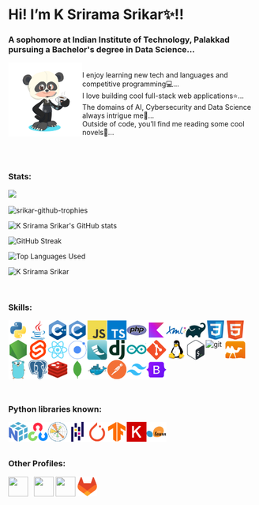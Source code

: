 # Hi! I’m K Srirama Srikar✨!!
<h3> A sophomore at Indian Institute of Technology, Palakkad pursuing a Bachelor's degree in Data Science...</h3>
<div><p> <img width="150" align='left' src="Octocat/octocat-newbetter.png"></p>
<br>
I enjoy learning new tech and languages and competitive programming💻...<br>
I love building cool full-stack web applications⭐...<br>
The domains of AI, Cybersecurity and Data Science always intrigue me🎯...<br>
Outside of code, you’ll find me reading some cool novels📄...<br></div>


<br><br>

### Stats:

![](https://komarev.com/ghpvc/?username=k-srirama-srikar&color=blueviolet&style=plastic&label=PROFILE+VIEWS)
<br>

<!---<p align="left>

![github-stats](https://stats.dooboo.io/api/github-stats?login=k-srirama-srikar)

    
</p>--->

<p align="left"> <img src="https://github-profile-trophy.vercel.app/?username=k-srirama-srikar&theme=darkhub&margin-w=6&title=-Issues,-Reviews" alt="srikar-github-trophies" /></p>


<p align="left">
    <img src="https://github-readme-stats.vercel.app/api?username=k-srirama-srikar&show_icons=true&theme=vision-friendly-dark&border_radius=30" alt="K Srirama Srikar's GitHub stats" />
</p>

<p align="left">
    <img src="https://github-readme-streak-stats.herokuapp.com?user=k-srirama-srikar&theme=highcontrast&border_radius=30" alt="GitHub Streak" />
</p>



<!--- <p align="left"> 
<a href="https://leetcode.com/k_srirama_srikar/"><img width="48%" src="https://leetcode.card.workers.dev/k_srirama_srikar?theme=dark&font=baloo&extension=null&border=2&border_radius=8"></a>
</p> --->


<p align="left">
    <img src="https://github-readme-stats.vercel.app/api/top-langs/?username=k-srirama-srikar&size_weight=0.5&count_weight=0.5&theme=vision-friendly-dark&langs_count=12&layout=donut-vertical&border_radius=30&hide=G-code,Gnuplot" alt="Top Languages Used" />
</p>

<p align="left">
<img src="https://github-profile-summary-cards.vercel.app/api/cards/profile-details?username=k-srirama-srikar&theme=nord_dark&borderradius=30" alt="K Srirama Srikar" />
</p>



<br>


### Skills:
<div>
    <a href="https://www.python.org/" target="_blank" rel="noreferrer"><img align="left" alt="python" width="40px" height="40px" src="https://raw.githubusercontent.com/devicons/devicon/6910f0503efdd315c8f9b858234310c06e04d9c0/icons/python/python-original.svg" /></a>
    <a href="https://www.java.com/en/" target="_blank" rel="noreferrer"><img align="left" alt="java" width="40px"  height="40px" src="https://github.com/devicons/devicon/blob/master/icons/java/java-original.svg" /></a>
    <a href="https://gcc.gnu.org/" target="_blank" rel="noreferrer"><img align="left" alt="cpp" width="40px" height="40px"  src="https://github.com/devicons/devicon/blob/master/icons/cplusplus/cplusplus-original.svg" /></a>
    <a href="https://gcc.gnu.org/" target="_blank" rel="noreferrer"><img align="left" alt="c" width="40px" src="https://github.com/devicons/devicon/blob/master/icons/c/c-original.svg" /></a><a href="https://developer.mozilla.org/en-US/docs/Web/JavaScript" target="_blank" rel="noreferrer"><img align="left" alt="js" width="40px" height="40px"  src="https://github.com/devicons/devicon/blob/master/icons/javascript/javascript-original.svg" /></a>
    <a href="https://www.typescriptlang.org/" target="_blank" rel="noreferrer"><img align="left" alt="ts" width="40px" height="40px"  src="https://github.com/devicons/devicon/blob/master/icons/typescript/typescript-original.svg" /></a>
    <a href="https://php.net" target="_blank" rel="noreferrer"><img align="left" alt="php" width="40px" height="40px"  src="https://github.com/devicons/devicon/blob/master/icons/php/php-original.svg" /></a>
    <a href="https://kotlinlang.org/" target="_blank" rel="noreferrer"><img align="left" alt="kotlin" width="40px" height="40px"  src="https://github.com/devicons/devicon/blob/master/icons/kotlin/kotlin-original.svg" /></a>
    <a href="https://developer.mozilla.org/en-US/docs/Web/XML" target="_blank" rel="noreferrer"><img align="left" alt="xml" width="40px"  height="40px" src="https://github.com/devicons/devicon/blob/master/icons/xml/xml-original.svg" /></a>
    <a href="https://gradle.org/" target="_blank" rel="noreferrer"><img align="left" alt="gradle" width="40px" height="40px"  src="https://github.com/devicons/devicon/blob/master/icons/gradle/gradle-original.svg" /></a>
    <a href="https://developer.mozilla.org/en-US/docs/Web/CSS" target="_blank" rel="noreferrer"><img align="left" alt="css" width="40px"  height="40px" src="https://github.com/devicons/devicon/blob/master/icons/css3/css3-original.svg" /></a>
    <a href="https://developer.mozilla.org/en-US/docs/Web/HTML" target="_blank" rel="noreferrer"><img align="left" alt="html" width="40px"  height="40px" src="https://github.com/devicons/devicon/blob/master/icons/html5/html5-original.svg" /></a>
    <a href="https://nodejs.org/en" target="_blank" rel="noreferrer"><img align="left" alt="nodejs" width="40px"  height="40px" src="https://github.com/devicons/devicon/blob/master/icons/nodejs/nodejs-original.svg" /></a>
    <a href="https://svelte.dev/" target="_blank" rel="noreferrer"><img align="left" alt="svelte" width="40px" src="https://github.com/devicons/devicon/blob/master/icons/svelte/svelte-original.svg" /></a>
    <a href="https://react.dev/" target="_blank" rel="noreferrer"><img align="left" alt="ionic" width="40px"  height="40px" src="https://github.com/devicons/devicon/blob/master/icons/react/react-original.svg" /></a>
    <a href="https://ionicframework.com/" target="_blank" rel="noreferrer"><img align="left" alt="ionic" width="40px"  height="40px" src="https://github.com/devicons/devicon/blob/master/icons/ionic/ionic-original.svg" /></a>
    <a href="https://flask.palletsprojects.com/en/3.0.x/" target="_blank" rel="noreferrer"><img align="left" alt="flask" width="40px" height="40px"  src="flask.png" /></a>
    <a href="https://www.djangoproject.com/" target="_blank" rel="noreferrer"><img align="left" alt="django" width="40px" height="40px"  src="https://github.com/devicons/devicon/blob/master/icons/django/django-plain.svg" /></a>
    <a href="https://www.arduino.cc/" target="_blank" rel="noreferrer"><img align="left" alt="arduino" width="40px"  height="40px" src="https://github.com/devicons/devicon/blob/master/icons/arduino/arduino-original.svg" /></a>
    <a href="https://git-scm.com/" target="_blank" rel="noreferrer"><img align="left" alt="git" width="40px" height="40px"  src="https://github.com/devicons/devicon/blob/master/icons/git/git-original.svg" /></a>
    <a href="https://www.linux.org/" target="_blank" rel="noreferrer"><img align="left" alt="git" width="40px" height="40px"  src="https://github.com/devicons/devicon/blob/master/icons/linux/linux-original.svg" /></a>
    <a href="https://www.gnu.org/software/bash/" target="_blank" rel="noreferrer"><img align="left" alt="git" width="40px" height="40px"  src="https://github.com/devicons/devicon/blob/master/icons/bash/bash-original.svg" /></a>
    <a href="https://www.rust-lang.org/" target="_blank" rel="noreferrer"><img align="left" alt="git" width="40px" height="40px"  src="https://www.rust-lang.org/logos/rust-logo-512x512.png" /></a>
    <a href="https://ocaml.org/" target="_blank" rel="noreferrer"><img align="left" alt="git" width="40px" height="40px"  src="https://github.com/devicons/devicon/blob/master/icons/ocaml/ocaml-original.svg" /></a>
    <a href="https://go.dev/" target="_blank" rel="noreferrer"><img align="left" alt="go" width="40px" height="40px"  src="https://github.com/devicons/devicon/blob/master/icons/go/go-original.svg" /></a>
    <a href="https://www.postgresql.org/" target="_blank" rel="noreferrer"><img align="left" alt="postgres" width="40px" height="40px"  src="https://github.com/devicons/devicon/blob/master/icons/postgresql/postgresql-plain.svg" /></a>
    <a href="https://redis.io/" target="_blank" rel="noreferrer"><img align="left" alt="redis" width="40px" height="40px"  src="https://github.com/devicons/devicon/blob/master/icons/redis/redis-original.svg" /></a>
    <a href="https://www.mongodb.com/" target="_blank" rel="noreferrer"><img align="left" alt="mongodb" width="40px" height="40px"  src="https://github.com/devicons/devicon/blob/master/icons/mongodb/mongodb-plain.svg" /></a>
    <a href="https://www.docker.com/" target="_blank" rel="noreferrer"><img align="left" alt="docker" width="40px" height="40px"  src="https://github.com/devicons/devicon/blob/master/icons/docker/docker-original.svg" /></a>
    <a href="https://www.postman.com/" target="_blank" rel="noreferrer"><img align="left" alt="postman" width="40px" height="40px"  src="https://github.com/devicons/devicon/blob/master/icons/postman/postman-original.svg" /></a>
    <a href="https://tailwindcss.com/" target="_blank" rel="noreferrer"><img align="left" alt="tailwind" width="40px" height="40px"  src="https://github.com/devicons/devicon/blob/master/icons/tailwindcss/tailwindcss-original.svg" /></a>
    <a href="https://getbootstrap.com/" target="_blank" rel="noreferrer"><img align="left" alt="bootstrap" width="40px" height="40px"  src="https://github.com/devicons/devicon/blob/master/icons/bootstrap/bootstrap-original.svg" /></a>
</div>

<br><br>
<!--<br>-->
<br><br>
<br><br>

<br clear="both">

### Python libraries known:
<div><p align="left">
<a href="https://numpy.org/"><img align="left" alt="numpy" width="40px" height="40px" src="https://github.com/devicons/devicon/blob/master/icons/numpy/numpy-original.svg" /></a>
<a href="https://opencv.org/"><img align="left" alt="opencv" width="40px" height="40px" src="https://github.com/devicons/devicon/blob/master/icons/opencv/opencv-original.svg" /></a>
<a href="https://matplotlib.org/"><img align="left" alt="matplotlib" width="40px" height="40px" src="https://github.com/devicons/devicon/blob/master/icons/matplotlib/matplotlib-original.svg" /></a>
<a href="https://pandas.pydata.org/"><img align="left" alt="pandas" width="40px" height="40px" src="https://github.com/devicons/devicon/blob/master/icons/pandas/pandas-original.svg" /></a>
<a href="https://pytorch.org/"><img align="left" alt="pytorch" width="40px" height="40px" src="https://github.com/devicons/devicon/blob/master/icons/pytorch/pytorch-original.svg" /></a>
<a href="https://www.tensorflow.org/"><img align="left" alt="tensorflow" width="40px" height="40px" src="https://github.com/devicons/devicon/blob/master/icons/tensorflow/tensorflow-original.svg" /></a>
<a href="https://keras.io/"><img align="left" alt="keras" width="40px" height="40px" src="https://github.com/devicons/devicon/blob/master/icons/keras/keras-original.svg" /></a>
<a href="https://scikit-learn.org/stable/"><img align="left" alt="scikit-learn" width="40px" height="40px" src="https://github.com/devicons/devicon/blob/master/icons/scikitlearn/scikitlearn-original.svg" /></a></p></div>

<!--<br>-->
<br><br>
<br clear="both">

<h3>Other Profiles:</h3>
<a href="https://discord.com/users/1142830122391572521"><img align="center" src = "https://cdn.prod.website-files.com/6257adef93867e50d84d30e2/636e0a69f118df70ad7828d4_icon_clyde_blurple_RGB.svg" height=40 width=40></a>
&nbsp;
<a href="https://in.linkedin.com/in/kakaraparty-srirama-srikar-b6257b28a"><img align="center" src="https://github.com/rahuldkjain/github-profile-readme-generator/blob/master/src/images/icons/Social/linked-in-alt.svg"height=40 width=40></a>
<a href="https://www.kaggle.com/ksriramasrikar"><img align="center" src="https://github.com/rahuldkjain/github-profile-readme-generator/blob/master/src/images/icons/Social/kaggle.svg"height=40 width=40></a>
<a href="https://www.gitlab.com/ksriramasrikar"><img align="center" src="https://github.com/devicons/devicon/blob/master/icons/gitlab/gitlab-original.svg"height=40 width=40></a>

<!---
k-srirama-srikar/k-srirama-srikar is a ✨ special ✨ repository because its `README.md` (this file) appears on your GitHub profile.
You can click the Preview link to take a look at your changes.
[![Readme Card](https://github-readme-stats.vercel.app/api/pin/?username=k-srirama-srikar&repo=k-srirama-srikar)](https://github.com/k-srirama-srikar/k-srirama-srikar)
--->




<!-- <img src="https://raw.githubusercontent.com/k-srirama-srikar/k-srirama-srikar/output/snake.svg" alt="Snake animation" /> -->
